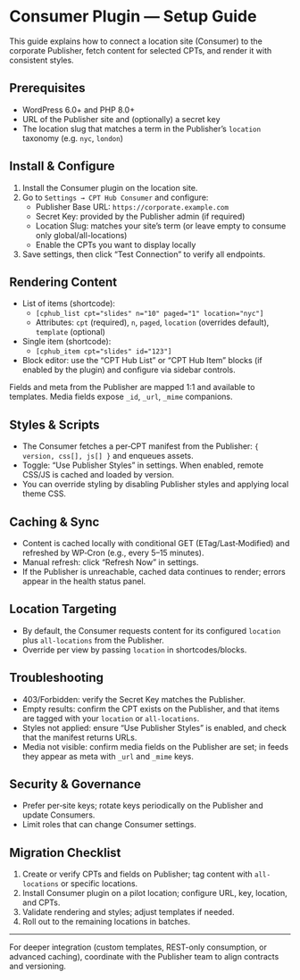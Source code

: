 # Consumer Plugin — Setup Guide

This guide explains how to connect a location site (Consumer) to the corporate Publisher, fetch content for selected CPTs, and render it with consistent styles.

## Prerequisites
- WordPress 6.0+ and PHP 8.0+
- URL of the Publisher site and (optionally) a secret key
- The location slug that matches a term in the Publisher’s `location` taxonomy (e.g. `nyc`, `london`)

## Install & Configure
1. Install the Consumer plugin on the location site.
2. Go to `Settings → CPT Hub Consumer` and configure:
   - Publisher Base URL: `https://corporate.example.com`
   - Secret Key: provided by the Publisher admin (if required)
   - Location Slug: matches your site’s term (or leave empty to consume only global/all-locations)
   - Enable the CPTs you want to display locally
3. Save settings, then click “Test Connection” to verify all endpoints.

## Rendering Content
- List of items (shortcode):
  - `[cphub_list cpt="slides" n="10" paged="1" location="nyc"]`
  - Attributes: `cpt` (required), `n`, `paged`, `location` (overrides default), `template` (optional)
- Single item (shortcode):
  - `[cphub_item cpt="slides" id="123"]`
- Block editor: use the “CPT Hub List” or “CPT Hub Item” blocks (if enabled by the plugin) and configure via sidebar controls.

Fields and meta from the Publisher are mapped 1:1 and available to templates. Media fields expose `_id`, `_url`, `_mime` companions.

## Styles & Scripts
- The Consumer fetches a per‑CPT manifest from the Publisher: `{ version, css[], js[] }` and enqueues assets.
- Toggle: “Use Publisher Styles” in settings. When enabled, remote CSS/JS is cached and loaded by version.
- You can override styling by disabling Publisher styles and applying local theme CSS.

## Caching & Sync
- Content is cached locally with conditional GET (ETag/Last‑Modified) and refreshed by WP‑Cron (e.g., every 5–15 minutes).
- Manual refresh: click “Refresh Now” in settings.
- If the Publisher is unreachable, cached data continues to render; errors appear in the health status panel.

## Location Targeting
- By default, the Consumer requests content for its configured `location` plus `all-locations` from the Publisher.
- Override per view by passing `location` in shortcodes/blocks.

## Troubleshooting
- 403/Forbidden: verify the Secret Key matches the Publisher.
- Empty results: confirm the CPT exists on the Publisher, and that items are tagged with your `location` or `all-locations`.
- Styles not applied: ensure “Use Publisher Styles” is enabled, and check that the manifest returns URLs.
- Media not visible: confirm media fields on the Publisher are set; in feeds they appear as meta with `_url` and `_mime` keys.

## Security & Governance
- Prefer per‑site keys; rotate keys periodically on the Publisher and update Consumers.
- Limit roles that can change Consumer settings.

## Migration Checklist
1. Create or verify CPTs and fields on Publisher; tag content with `all-locations` or specific locations.
2. Install Consumer plugin on a pilot location; configure URL, key, location, and CPTs.
3. Validate rendering and styles; adjust templates if needed.
4. Roll out to the remaining locations in batches.

---

For deeper integration (custom templates, REST-only consumption, or advanced caching), coordinate with the Publisher team to align contracts and versioning.
